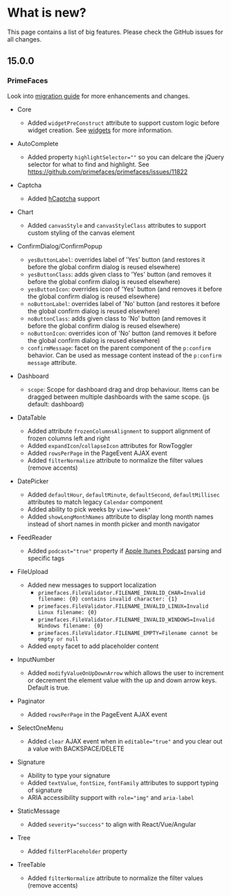 # What is new?

This page contains a list of big features. Please check the GitHub issues for all changes.

## 15.0.0

### PrimeFaces

Look into [migration guide](https://primefaces.github.io/primefaces/15_0_0/#/../migrationguide/15_0_0) for more enhancements and changes.

* Core
    * Added `widgetPreConstruct` attribute to support custom logic before widget creation. See [widgets](../core/widgets.md) for more information.
    
* AutoComplete
    * Added property `highlightSelector=""` so you can delcare the jQuery selector for what to find and highlight. See https://github.com/primefaces/primefaces/issues/11822 
    
* Captcha
    * Added [hCaptcha](https://www.hcaptcha.com/) support
    
* Chart
    * Added `canvasStyle` and `canvasStyleClass` attributes to support custom styling of the canvas element
    
* ConfirmDialog/ConfirmPopup
    * `yesButtonLabel`: overrides label of 'Yes' button (and restores it before the global confirm dialog is reused elsewhere)
    * `yesButtonClass`: adds given class to 'Yes' button (and removes it before the global confirm dialog is reused elsewhere)
    * `yesButtonIcon`: overrides icon of 'Yes' button (and removes it before the global confirm dialog is reused elsewhere)
    * `noButtonLabel`: overrides label of 'No' button (and restores it before the global confirm dialog is reused elsewhere)
    * `noButtonClass`: adds given class to 'No' button (and removes it before the global confirm dialog is reused elsewhere)
    * `noButtonIcon`: overrides icon of 'No' button (and removes it before the global confirm dialog is reused elsewhere)
    * `confirmMessage`: facet on the parent component of the `p:confirm` behavior. Can be used as message content instead of the `p:confirm` `message` attribute.
  
* Dashboard
    *  `scope`: Scope for dashboard drag and drop behaviour. Items can be dragged between multiple dashboards with the same scope. (js default: dashboard)

* DataTable 
    * Added attribute `frozenColumnsAlignment` to support alignment of frozen columns left and right
    * Added `expandIcon`/`collapseIcon` attributes for RowToggler
    * Added `rowsPerPage` in the PageEvent AJAX event
    * Added `filterNormalize` attribute to normalize the filter values (remove accents)

* DatePicker
    * Added `defaultHour`, `defaultMinute`, `defaultSecond`, `defaultMillisec` attributes to match legacy `Calendar` component
    * Added ability to pick weeks by `view="week"`
    * Added `showLongMonthNames` attribute to display long month names instead of short names in month picker and month navigator

* FeedReader
    * Added `podcast="true"` property if [Apple Itunes Podcast](https://help.apple.com/itc/podcasts_connect/#/itcb54353390) parsing and specific tags 

* FileUpload
    * Added new messages to support localization
        * `primefaces.FileValidator.FILENAME_INVALID_CHAR=Invalid filename: {0} contains invalid character: {1}`
        * `primefaces.FileValidator.FILENAME_INVALID_LINUX=Invalid Linux filename: {0}`
        * `primefaces.FileValidator.FILENAME_INVALID_WINDOWS=Invalid Windows filename: {0}`
        * `primefaces.FileValidator.FILENAME_EMPTY=Filename cannot be empty or null`
    * Added `empty` facet to add placeholder content

* InputNumber
    * Added `modifyValueOnUpDownArrow` which allows the user to increment or decrement the element value with the up and down arrow keys. Default is true.

* Paginator 
    * Added `rowsPerPage` in the PageEvent AJAX event

* SelectOneMenu
    * Added `clear` AJAX event when in `editable="true"` and you clear out a value with BACKSPACE/DELETE

* Signature
    * Ability to type your signature
    * Added `textValue`, `fontSize`, `fontFamily` attributes to support typing of signature
    * ARIA accessibility support with `role="img"` and `aria-label`

* StaticMessage
    * Added `severity="success"` to align with React/Vue/Angular

* Tree
    * Added `filterPlaceholder` property

* TreeTable
    * Added `filterNormalize` attribute to normalize the filter values (remove accents)

    